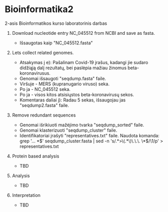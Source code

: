 # Bioinformatika2
2-asis Bioinformatikos kurso laboratorinis darbas

1. Download nucleotide entry NC_045512 from NCBI and save as fasta.
    - Išsaugotas kaip "NC_045512.fasta"

2. Lets collect related genomes.
    - Atsakymas į e): Pašalinam Covid-19 įrašus, kadangi jie sudaro didžiąją dalį rezultatų, bei paslėpia mažiau žinomus beta-koronavirusus.
    - Genomai išsaugoti "seqdump.fasta" faile.
    - Viršuje - MERS (kupranugario viruso) seka.
    - Po ja - NC_045512 seka.
    - Po ja - visos kitos atsisiųstos beta-koronavirusų sekos.
    - Komentaras daliai j): Radau 5 sekas, išsaugojau jas "seqdump2.fasta" faile.
      
3. Remove redundant sequences
    - Genomai išrikiuoti mažėjimo tvarka "seqdump_sorted" faile.
    - Genomai klasterizuoti "seqdump_cluster" faile.
    - Identifikatoriai įrašyti "representatives.txt" faile. 
      Naudota komanda: grep '... \*$' seqdump_cluster.fasta | sed -n 's/.*>\(.*\)\.\.\. \*$/\1/p' > representatives.txt
      
4. Protein based analysis
    - TBD

5. Analysis
    - TBD
    
6. Interpretation
     - TBD
